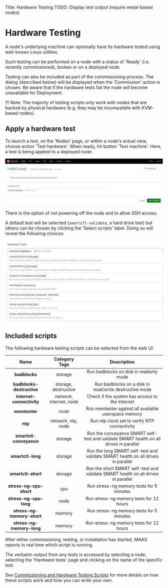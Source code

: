 Title: Hardware Testing
TODO:  Display test output (require metal-based nodes)


# Hardware Testing

A node's underlying machine can optionally have its hardware tested using
well-known Linux utilities.

Such testing can be performed on a node with a status of 'Ready' (i.e. recently
commissioned), broken or on a deployed node.

Testing can also be included as part of the commissioning process. The dialog
(described below) will be displayed when the 'Commission' action is chosen. Be
aware that if the hardware tests fail the node will become unavailable for
Deployment.

!!! Note: 
    The majority of testing scripts only work with nodes that are backed by
    physical hardware (e.g. they may be incompatible with KVM-based nodes).


## Apply a hardware test

To launch a test, on the 'Nodes' page, or within a node's actual view, choose
action 'Test hardware'. When ready, hit button 'Test machine'. Here, a test is
being applied to a deployed node:

![hw test deployed node][img__2.2_hw-testing-deployed]

There is the option of not powering off the node and to allow SSH access.

A default test will be selected (`smartctl-validate`, a hard drive test) but
others can be chosen by clicking the 'Select scripts' label. Doing so will
reveal the following choices:

![hw test deployed node choices][img__2.2_hw-testing-deployed-choices]

## Included scripts

The following hardware testing scripts can be selected from the web UI:

| Name                       | Category Tags   | Description
|:-:                         |:-:      | :-:
| **badblocks**              | storage | Run badblocks on disk in readonly mode |
| **badblocks-destructive**  | storage, destructive | Run badblocks on a disk in read/write destructive mode |
| **internet-connectivity**  | network, internet, node | Check if the system has access to the Internet |
| **memtester**              | node    | Run memtester against all available userspace memory |
| **ntp**                    | network, ntp, node | Run ntp clock set to verify NTP connectivity|
| **smartctl-conveyance**    | storage | Run the conveyance SMART self-test and validate SMART health on all drives in parallel |
| **smartctl-long**          | storage | Run the long SMART self-test and validate SMART health on all drives in parallel |
| **smartctl-short**         | storage | Run the short SMART self-test and validate SMART health on all drives in parallel |
| **stress-ng-cpu-short**    | cpu | Run stress-ng memory tests for 5 minutes |
| **stress-ng-cpu-long**     | node | Run stress-ng memory tests for 12 hours |
| **stress-ng-memory-short** | memory | Run stress-ng memory tests for 5 minutes |
| **stress-ng-memory-long**  | memory | Run stress-ng memory tests for 12 hours |

After either commissioning, testing, or installation has started, MAAS reports
in real time which script is running.

The verbatim output from any tests is accessed by selecting a node, selecting
the 'Hardware tests' page and clicking on the name of the specific test.

See [Commissioning and Hardware Testing Scripts][nodes-hw-scripts] for more details on how
these scripts work and how you can write your own.

<!-- LINKS -->
[nodes-hw-scripts]: nodes-scripts.md

<!-- IMAGES -->
[img__2.2_hw-testing-deployed]: ../media/nodes-hw-testing__2.2_deployed.png
[img__2.2_hw-testing-deployed-choices]: ../media/nodes-hw-testing__2.2_deployed-choices.png
